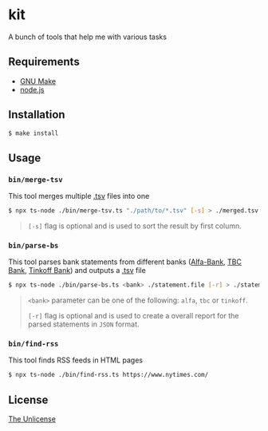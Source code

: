 # kit

A bunch of tools that help me with various tasks

## Requirements

- [GNU Make](https://www.gnu.org/software/make/)
- [node.js](https://nodejs.org/en/)

## Installation

```sh
$ make install
```

## Usage

### `bin/merge-tsv`

This tool merges multiple [.tsv](https://en.wikipedia.org/wiki/Tab-separated_values) files into one

```sh
$ npx ts-node ./bin/merge-tsv.ts "./path/to/*.tsv" [-s] > ./merged.tsv
```
> `[-s]` flag is optional and is used to sort the result by first column.

### `bin/parse-bs`

This tool parses bank statements from different banks ([Alfa-Bank](https://alfabank.ru/), [TBC Bank](https://www.tbcbank.ge/), [Tinkoff Bank](https://www.tinkoff.ru/)) and outputs a [.tsv](https://en.wikipedia.org/wiki/Tab-separated_values) file

```sh
$ npx ts-node ./bin/parse-bs.ts <bank> ./statement.file [-r] > ./statements.tsv
```
> `<bank>` parameter can be one of the following: `alfa`, `tbc` or `tinkoff`.
>
> `[-r]` flag is optional and is used to create a overall report for the parsed statements in `JSON` format.

### `bin/find-rss`

This tool finds RSS feeds in HTML pages

```sh
$ npx ts-node ./bin/find-rss.ts https://www.nytimes.com/
```

## License

[The Unlicense](UNLICENSE)
